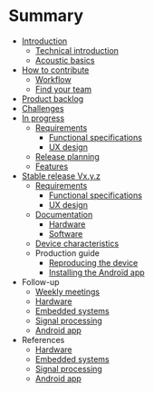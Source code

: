 # Summary

*	[Introduction](README.md)
	* [Technical introduction](introduction/technical_introduction.md)
	* [Acoustic basics](introduction/acoustic_basics.md)
*	[How to contribute](howto/howto.md)
	* [Workflow](howto/workflow.md)
	* [Find your team](howto/teams.md)*	[Product backlog](backlog/backlog.md)
* 	[Challenges](challenges/challenges.md)*	[In progress](inprogress/inprogress.md)	* [Requirements](inprogress/requirements/requirements.md)
		* [Functional specifications](inprogress/requirements/functional.md)
		* [UX design](inprogress/requirements/UX_design.md)	* [Release planning](inprogress/release.md)
	* [Features](inprogress/features.md)*	[Stable release Vx.y.z](stable/stable.md)
	* [Requirements](stable/requirements/requirements.md)
		* [Functional specifications](stable/requirements/functional.md)
		* [UX design](stable/requirements/UX_design.md)	* [Documentation](stable/doc_pipeline.md)		- [Hardware](stable/doc_hardware.md)		- [Software](stable/doc_software.md)	* [Device characteristics](stable/characteristics.md)	* Production guide 		- [Reproducing the device](stable/guide_hardware.md)		- [Installing the Androïd app](stable/guide_software.md)*	Follow-up	* [Weekly meetings](followup/weekly_meeting.md)	* [Hardware](followup/meetings_hardware.md)	* [Embedded systems](followup/meetings_embsys.md)	* [Signal processing](followup/meetings_sigproc.md)	* [Android app](followup/meetings_app.md)*	References	* [Hardware](references/hardware/ref_hardware.md)	* [Embedded systems](references/embsys/ref_embsys.md)	* [Signal processing](references/sigproc/ref_sigproc.md)	* [Android app](references/app/ref_app.md)